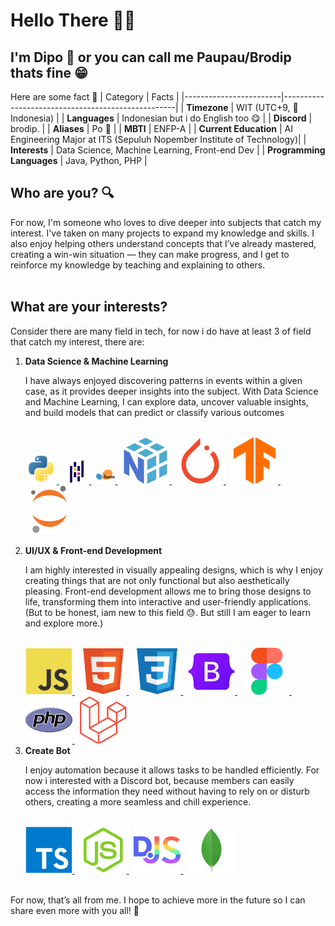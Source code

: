 # Hello There 🙋‍♂️

## I'm Dipo 🧐 or you can call me Paupau/Brodip thats fine 😁

Here are some fact 💫
| Category               | Facts                                             |
|------------------------|---------------------------------------------------|
| **Timezone**           | WIT (UTC+9, 📍 Indonesia)                         |
| **Languages**          | Indonesian but i do English too 😋                |
| **Discord**            | brodip.                                             |
| **Aliases**            | Po 🤚                                              |
| **MBTI**               | ENFP-A                                             |
| **Current Education**  | AI Engineering Major at ITS (Sepuluh Nopember Institute of Technology)|
| **Interests**          | Data Science, Machine Learning, Front-end Dev |
| **Programming Languages** | Java, Python, PHP                    |

## Who are you? 🔍
For now, I'm someone who loves to dive deeper into subjects that catch my interest. I've taken on many projects to expand my knowledge and skills. 
I also enjoy helping others understand concepts that I’ve already mastered, creating a win-win situation — they can make progress, and I get to reinforce my knowledge by teaching and explaining to others.
<br> <br>
## What are your interests?
Consider there are many field in tech, for now i do have at least 3 of field that catch my interest, there are:
<ol>
  <li> <b>Data Science & Machine Learning</b> </li> 
<p margin-bottom: 10px;>I have always enjoyed discovering patterns in events within a given case, as it provides deeper insights into the subject. With Data Science and Machine Learning, I can explore data, uncover valuable insights, and build models that can predict or classify various outcomes</p> <br>
<a href="https://en.wikipedia.org/wiki/Python_(programming_language)">
    <img src="https://github.com/imdipo/gambar/blob/main/1/Python.png" alt="Python" width="50" height="50">
</a> &nbsp;
<a href="https://en.wikipedia.org/wiki/Pandas_(software)">
    <img src="https://github.com/imdipo/gambar/blob/main/1/Pandas.png" alt="Pandas" width="40" height="40">
</a> &nbsp;
<a href="https://en.wikipedia.org/wiki/Scikit-learn">
    <img src="https://github.com/imdipo/gambar/blob/main/1/scikit-learn.png" alt="Scikit-Learn" width="30" height="30">
</a> &nbsp;
<a href="https://en.wikipedia.org/wiki/NumPy">
    <img src="https://github.com/imdipo/gambar/blob/main/1/NumPy.png" alt="NumPy" width="75" height="75">
</a> &nbsp;
<a href="https://en.wikipedia.org/wiki/PyTorch">
    <img src="https://github.com/imdipo/gambar/blob/main/1/PyTorch.png" alt="PyTorch" width="75" height="75">
</a> &nbsp;
<a href="https://en.wikipedia.org/wiki/TensorFlow">
    <img src="https://github.com/imdipo/gambar/blob/main/1/TensorFlow.png" alt="TensorFlow" width="75" height="75">
</a> &nbsp;
<a href="https://en.wikipedia.org/wiki/Project_Jupyter">
    <img src="https://github.com/imdipo/gambar/blob/main/1/Jupyter.png" alt="Jupyter" width="75" height="75">
</a>
<br><br>
 <li><b>UI/UX & Front-end Development</b></li>
<p margin-bottom: 25px; margin-top:25px;> I am highly interested in visually appealing designs, which is why I enjoy creating things that are not only functional but also aesthetically pleasing. Front-end development allows me to bring those designs to life, transforming them into interactive and user-friendly applications. (But to be honest, iam new to this field 😓. But still I am eager to learn and explore more.) </p><br>

<a href="https://en.wikipedia.org/wiki/JavaScript">
    <img src="https://github.com/imdipo/gambar/blob/main/2/JavaScript.png" alt="Javascript" width="75" height="75">
</a> &nbsp;
<a href="https://en.wikipedia.org/wiki/HTML">
    <img src="https://github.com/imdipo/gambar/blob/main/2/HTML5.png" alt="HTML" width="75" height="75">
</a> &nbsp;
<a href="https://en.wikipedia.org/wiki/CSS">
    <img src="https://github.com/imdipo/gambar/blob/main/2/CSS3.png" alt="CSS" width="75" height="75">
</a> &nbsp;
<a href="https://en.wikipedia.org/wiki/Bootstrap_(front-end_framework)">
    <img src="https://github.com/imdipo/gambar/blob/main/2/Bootstrap.png" alt="Boostrap" width="75" height="75">
</a> &nbsp;
<a href="https://en.wikipedia.org/wiki/Figma_(software)">
    <img src="https://github.com/imdipo/gambar/blob/main/2/Figma.png" alt="Figma" width="75" height="75">
</a> &nbsp;
<a href="https://en.wikipedia.org/wiki/PHP">
    <img src="https://github.com/imdipo/gambar/blob/main/2/PHP.png" alt="PHP" width="75" height="75">
</a> &nbsp;
<a href="https://en.wikipedia.org/wiki/Laravel">
    <img src="https://github.com/imdipo/gambar/blob/main/2/Laravel.png" alt="Laravel" width="75" height="75">
</a>

<br>
<li><b>Create Bot</b></li>
<p margin-bottom: 25px; margin-top:25px;>I enjoy automation because it allows tasks to be handled efficiently. For now i interested with a Discord bot, because members can easily access the information they need without having to rely on or disturb others, creating a more seamless and chill experience.</p> <br>

<a href="https://en.wikipedia.org/wiki/TypeScript">
    <img src="https://github.com/imdipo/gambar/blob/main/3/TypeScript.png" alt="TypeScript" width="75" height="75">
</a> &nbsp;
<a href="https://en.wikipedia.org/wiki/Node.js">
    <img src="https://github.com/imdipo/gambar/blob/main/3/Node.js.png" alt="NodeJS" width="75" height="75">
</a> &nbsp;
<a href="https://en.wikipedia.org/wiki/Discord.js">
    <img src="https://github.com/imdipo/gambar/blob/main/3/Discord.js.png" alt="DiscordJS" width="75" height="75">
</a> &nbsp;
<a href="https://en.wikipedia.org/wiki/MongoDB">
    <img src="https://github.com/imdipo/gambar/blob/main/3/MongoDB.png" alt="MongoDB" width="75" height="75">
</a>
</ol>
<br>
For now, that’s all from me. I hope to achieve more in the future so I can share even more with you all! 👋


